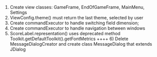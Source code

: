 1) Create view classes: GameFrame, EndOfGameFrame, MainMenu, Settings
2) ViewConfig.theme() must return the last theme, selected by user
3) Create commandExecutor to handle switching field dimension;
4) Create commandExecutor to handle navigation between windows
5) ScoreLabel.representation() uses deprecated method Toolkit.getDefaultToolkit().getFontMetrics
++++ 6) Delete MessageDialogCreator and create class MessageDialog that extends JDialog 
